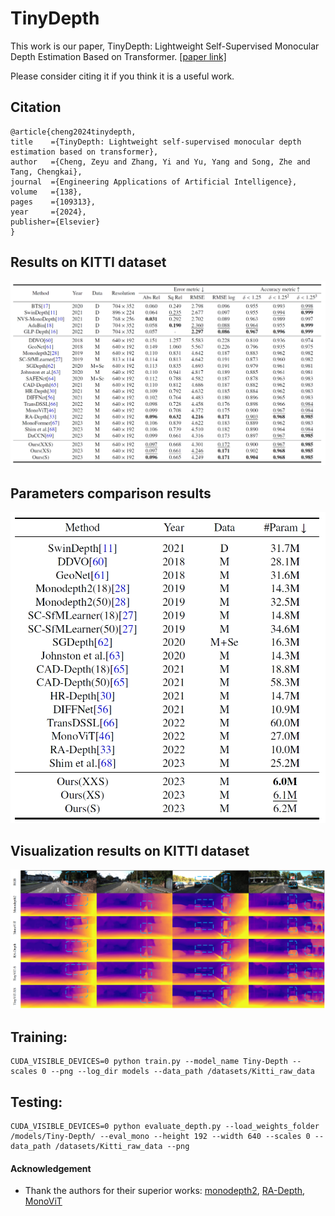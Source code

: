 # TinyDepth

This work is our paper, TinyDepth: Lightweight Self-Supervised Monocular Depth Estimation Based on Transformer.
[[paper link]](https://www.sciencedirect.com/science/article/pii/S0952197624014714)


Please consider citing it if you think it is a useful work.
## Citation

    @article{cheng2024tinydepth,
    title    ={TinyDepth: Lightweight self-supervised monocular depth estimation based on transformer},
    author   ={Cheng, Zeyu and Zhang, Yi and Yu, Yang and Song, Zhe and Tang, Chengkai},
    journal  ={Engineering Applications of Artificial Intelligence},
    volume   ={138},
    pages    ={109313},
    year     ={2024},
    publisher={Elsevier}
    }




## Results on KITTI dataset
![](figures/result1.png)

## Parameters comparison results
![](figures/result2.png)

## Visualization results on KITTI dataset
![](figures/result3.png)


## Training:

```
CUDA_VISIBLE_DEVICES=0 python train.py --model_name Tiny-Depth --scales 0 --png --log_dir models --data_path /datasets/Kitti_raw_data
```


## Testing:

```
CUDA_VISIBLE_DEVICES=0 python evaluate_depth.py --load_weights_folder /models/Tiny-Depth/ --eval_mono --height 192 --width 640 --scales 0 --data_path /datasets/Kitti_raw_data --png
```


#### Acknowledgement
 - Thank the authors for their superior works: [monodepth2](https://github.com/nianticlabs/monodepth2), [RA-Depth](https://github.com/hmhemu/RA-Depth), [MonoViT](https://github.com/zxcqlf/MonoViT)
 
 
